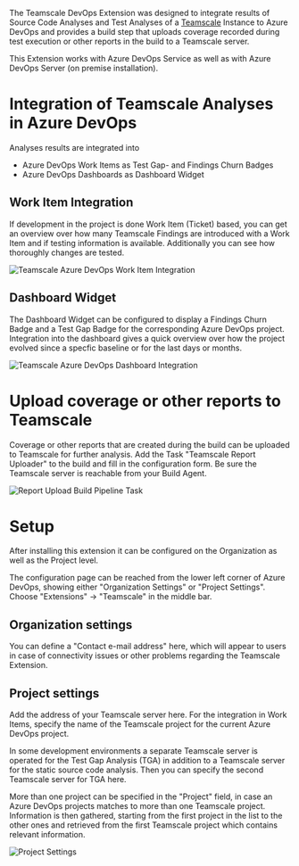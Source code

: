 The Teamscale DevOps Extension was designed to integrate results of Source Code Analyses and Test Analyses of a [Teamscale](https://www.teamscale.com/) Instance to Azure DevOps and provides a build step that uploads coverage recorded during test execution or other reports in the build to a Teamscale server.

This Extension works with Azure DevOps Service as well as with Azure DevOps Server (on premise installation).

# Integration of Teamscale Analyses in Azure DevOps

Analyses results are integrated into
* Azure DevOps Work Items as Test Gap- and Findings Churn Badges
* Azure DevOps Dashboards as Dashboard Widget

## Work Item Integration
If development in the project is done Work Item (Ticket) based, you can get an overview over how many Teamscale Findings are introduced with a Work Item and if testing information is available. Additionally you can see how thoroughly changes are tested.

![Teamscale Azure DevOps Work Item Integration](images/overview/ados-ts-work-item-integration.png)

## Dashboard Widget
The Dashboard Widget can be configured to display a Findings Churn Badge and a Test Gap Badge for the corresponding Azure DevOps project.
Integration into the dashboard gives a quick overview over how the project evolved since a specfic baseline or for the last days or months.

![Teamscale Azure DevOps Dashboard Integration](images/overview/dashboard-integration.png)

# Upload coverage or other reports to Teamscale
Coverage or other reports that are created during the build can be uploaded to Teamscale for further analysis.
Add the Task "Teamscale Report Uploader" to the build and fill in the configuration form. Be sure the Teamscale server is reachable from your Build Agent.

![Report Upload Build Pipeline Task](images/overview/report-upload-build-pipeline-task.png)

# Setup
After installing this extension it can be configured on the Organization as well as the Project level.

The configuration page can be reached from the lower left corner of Azure DevOps, showing either "Organization Settings" or "Project Settings". Choose "Extensions" -> "Teamscale" in the middle bar.

## Organization settings
You can define a "Contact e-mail address" here, which will appear to users in case of connectivity issues or other problems regarding the Teamscale Extension.

## Project settings
Add the address of your Teamscale server here. For the integration in Work Items, specify the name of the Teamscale project for the current Azure DevOps project.

In some development environments a separate Teamscale server is operated for the Test Gap Analysis (TGA) in addition to a Teamscale server for the static source code analysis. Then you can specify the second Teamscale server for TGA here.

More than one project can be specified in the "Project" field, in case an Azure DevOps projects matches to more than one Teamscale project. Information is then gathered, starting from the first project in the list to the other ones and retrieved from the first Teamscale project which contains relevant information. 

![Project Settings](images/overview/project-settings.png)
